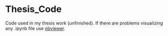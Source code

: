 # Thesis_Code

Code used in my thesis work (unfinished). If there are problems visualizing any .ipynb file use [nbviewer](https://nbviewer.jupyter.org/).
